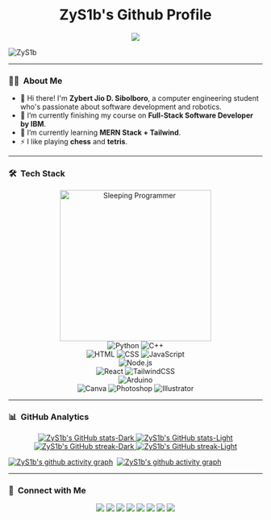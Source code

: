 <h1 align="center">ZyS1b's Github Profile</h1>

<p align="center">
<img src = "https://readme-typing-svg.demolab.com?font=Fira+Code&weight=500&duration=3000&pause=2000&color=00C0F7&center=true&vCenter=true&random=false&width=600&lines=Hi!+I'm+Zybert+Sibolboro!;Wanna+know+a+secret%3F;...;Never+gonna+give+you+up;Never+gonna+let+you+down;Never+gonna+run+around+and+desert+you;Never+gonna+make+you+cry;Never+gonna+say+goodbye;Never+gonna+tell+a+lie+and+hurt+you;LMAO!+You+Got+Rick+Rolled!;Oh%2C+you're+still+here%3F;Too+bad%2C+there's+no+secret.;...;Why+are+you+still+here%3F;Don't+you+have+other+things+to+do%3F;Ok.;Bruh...;How+long+are+you+gonna+stare%3F;Ok+let+me+tell+you+a+story...;Once+upon+a+time...;...The+End!;Ok%2C+go+away+now!;Anytime+now...;Damn%2C+you're+tough;Ok+I+give+up;Bye!;Hi!+I'm+Zybert+Sibolboro!;Wanna+know+a+secret%3F;...;I+thought+you+already+got+fooled+by+that+one.;If+you+made+it+this+far%2C...;You+have+to+go+to+a+secret+place...;It's+hidden+here+in+my+github+profile...;It+will+tell+you+the+secret+of+life...;That's+all...;Goodluck%2C+curious+wanderer!+:);..."/>
</p>

<p align="left"> <img src="https://komarev.com/ghpvc/?username=ZyS1b&label=Profile%20views&style=flat-square&color=blue&logoColor=black&labelColor=fff" alt="ZyS1b" /> </p>

---

### 🧑‍💻 &nbsp;About Me
- 👋 Hi there! I'm **Zybert Jio D. Sibolboro**, a computer engineering student who's passionate about software development and robotics.
- 🔭 I’m currently finishing my course on **Full-Stack Software Developer by IBM**.
- 🌱 I’m currently learning **MERN Stack + Tailwind**.
- ⚡ I like playing **chess** and **tetris**.

---

<div align="center">
  <div>
    <!-- Python Badge -->
    <h3 align="left">🛠 &nbsp;Tech Stack</h3>
    <picture>
      <source media="(prefers-color-scheme: dark)" srcset="https://media.giphy.com/media/3og0IIAyPXMg2LG12w/giphy.gif" width="300px">
      <source media="(prefers-color-scheme: light)" srcset="https://media.giphy.com/media/v1.Y2lkPTc5MGI3NjExMThtaW84eHlyNXh2cjVrN2piaXczeGEzMWowOGI5NWNoc3ZsbmFkZCZlcD12MV9pbnRlcm5hbF9naWZfYnlfaWQmY3Q9Zw/Qt1jk5Q49C3h5CrlBe/giphy.gif" width="300px">
      <img alt="Sleeping Programmer" src="https://media.giphy.com/media/3og0IIAyPXMg2LG12w/giphy.gif" width="300px"/>
    </picture>
    <br>
    <picture>
      <source media="(prefers-color-scheme: dark)" srcset="https://img.shields.io/badge/Python-202020?style=for-the-badge&logo=python#gh-dark-mode-only">
      <source media="(prefers-color-scheme: light)" srcset="https://img.shields.io/badge/Python-f3f3fa?style=for-the-badge&logo=python&logoColor=black#gh-light-mode-only">
      <img alt="Python" src="https://img.shields.io/badge/Python-202020?style=for-the-badge&logo=python#gh-dark-mode-only" style="for-the-badge&logo=python">
    </picture>
    <!-- C++ Badge -->
    <picture>
      <source media="(prefers-color-scheme: dark)" srcset="https://img.shields.io/badge/C++-202020?style=for-the-badge&logo=c%2B%2B&logoColor=blue#gh-dark-mode-only">
      <source media="(prefers-color-scheme: light)" srcset="https://img.shields.io/badge/C++-f3f3fa?style=for-the-badge&logo=c%2B%2B&logoColor=black#gh-light-mode-only">
      <img alt="C++" src="https://img.shields.io/badge/C++-202020?style=for-the-badge&logo=c%2B%2B&logoColor=blue#gh-dark-mode-only" style="for-the-badge&logo=c%2B%2B">
    </picture>
    <br>
    <!-- HTML Badge -->
    <picture>
      <source media="(prefers-color-scheme: dark)" srcset="https://img.shields.io/badge/HTML-202020?style=for-the-badge&logo=HTML5#gh-dark-mode-only">
      <source media="(prefers-color-scheme: light)" srcset="https://img.shields.io/badge/HTML-f3f3fa?style=for-the-badge&logo=HTML5&logoColor=black#gh-light-mode-only">
      <img alt="HTML" src="https://img.shields.io/badge/HTML-202020?style=for-the-badge&logo=HTML5#gh-dark-mode-only" style="for-the-badge&logo=HTML5">
    </picture>
    <!-- CSS Badge -->
    <picture>
      <source media="(prefers-color-scheme: dark)" srcset="https://img.shields.io/badge/CSS-202020?style=for-the-badge&logo=CSS3&logoColor=1572B6#gh-dark-mode-only">
      <source media="(prefers-color-scheme: light)" srcset="https://img.shields.io/badge/CSS-f3f3fa?style=for-the-badge&logo=CSS3&logoColor=black#gh-light-mode-only">
      <img alt="CSS" src="https://img.shields.io/badge/CSS-202020?style=for-the-badge&logo=CSS3&logoColor=1572B6#gh-dark-mode-only" style="for-the-badge&logo=CSS3">
    </picture>
    <!-- JavaScript Badge -->
    <picture>
      <source media="(prefers-color-scheme: dark)" srcset="https://img.shields.io/badge/JavaScript-202020?style=for-the-badge&logo=javascript#gh-dark-mode-only">
      <source media="(prefers-color-scheme: light)" srcset="https://img.shields.io/badge/JavaScript-f3f3fa?style=for-the-badge&logo=javascript&logoColor=black#gh-light-mode-only">
      <img alt="JavaScript" src="https://img.shields.io/badge/JavaScript-202020?style=for-the-badge&logo=javascript#gh-dark-mode-only" style="for-the-badge&logo=javascript">
    </picture>
    <br>
    <!-- Node.js Badge -->
    <picture>
      <source media="(prefers-color-scheme: dark)" srcset="https://img.shields.io/badge/Node.js-202020?style=for-the-badge&logo=node.js#gh-dark-mode-only">
      <source media="(prefers-color-scheme: light)" srcset="https://img.shields.io/badge/Node.js-f3f3fa?style=for-the-badge&logo=node.js&logoColor=black#gh-light-mode-only">
      <img alt="Node.js" src="https://img.shields.io/badge/Node.js-202020?style=for-the-badge&logo=node.js#gh-dark-mode-only" style="for-the-badge&logo=node.js">
    </picture>
    <!-- Express.js Badge 
    <picture>
      <source media="(prefers-color-scheme: dark)" srcset="https://img.shields.io/badge/Express.js-202020?style=for-the-badge&logo=express#gh-dark-mode-only">
      <source media="(prefers-color-scheme: light)" srcset="https://img.shields.io/badge/Express.js-f3f3fa?style=for-the-badge&logo=express&logoColor=black#gh-light-mode-only">
      <img alt="Express.js" src="https://img.shields.io/badge/Express.js-202020?style=for-the-badge&logo=express#gh-dark-mode-only" style="for-the-badge&logo=express">
    </picture>-->
    <br>
    <!-- React Badge -->
    <picture>
      <source media="(prefers-color-scheme: dark)" srcset="https://img.shields.io/badge/React-202020?style=for-the-badge&logo=react#gh-dark-mode-only">
      <source media="(prefers-color-scheme: light)" srcset="https://img.shields.io/badge/React-f3f3fa?style=for-the-badge&logo=react&logoColor=black#gh-light-mode-only">
      <img alt="React" src="https://img.shields.io/badge/React-202020?style=for-the-badge&logo=react#gh-dark-mode-only" style="for-the-badge&logo=react">
    </picture>
    <!-- TailwindCSS Badge -->
    <picture>
      <source media="(prefers-color-scheme: dark)" srcset="https://img.shields.io/badge/Tailwind-202020?style=for-the-badge&logo=tailwind-css#gh-dark-mode-only">
      <source media="(prefers-color-scheme: light)" srcset="https://img.shields.io/badge/Tailwind-f3f3fa?style=for-the-badge&logo=tailwind-css&logoColor=black#gh-light-mode-only">
      <img alt="TailwindCSS" src="https://img.shields.io/badge/Tailwind-202020?style=for-the-badge&logo=tailwind-css#gh-dark-mode-only" style="for-the-badge&logo=tailwind-css">
    </picture>
    <br>
    <!-- MongoDB Badge
    <picture>
      <source media="(prefers-color-scheme: dark)" srcset="https://img.shields.io/badge/MongoDB-202020?style=for-the-badge&logo=mongodb#gh-dark-mode-only">
      <source media="(prefers-color-scheme: light)" srcset="https://img.shields.io/badge/MongoDB-f3f3fa?style=for-the-badge&logo=mongodb&logoColor=black#gh-light-mode-only">
      <img alt="Mongo DB" src="https://img.shields.io/badge/MongoDB-202020?style=for-the-badge&logo=mongodb#gh-dark-mode-only" style="for-the-badge&logo=mongodb">
    </picture> -->
    <!-- Firebase Badge 
    <picture>
      <source media="(prefers-color-scheme: dark)" srcset="https://img.shields.io/badge/Firebase-202020?style=for-the-badge&logo=firebase#gh-dark-mode-only">
      <source media="(prefers-color-scheme: light)" srcset="https://img.shields.io/badge/Firebase-f3f3fa?style=for-the-badge&logo=firebase&logoColor=black#gh-light-mode-only">
      <img alt="Firebase" src="https://img.shields.io/badge/Firebase-202020?style=for-the-badge&logo=firebase#gh-dark-mode-only" style="for-the-badge&logo=firebase">
    </picture> -->
    <!-- Arduino Badge -->
    <picture>
      <source media="(prefers-color-scheme: dark)" srcset="https://img.shields.io/badge/Arduino-202020?style=for-the-badge&logo=arduino#gh-dark-mode-only">
      <source media="(prefers-color-scheme: light)" srcset="https://img.shields.io/badge/Arduino-f3f3fa?style=for-the-badge&logo=arduino&logoColor=black#gh-light-mode-only">
      <img alt="Arduino" src="https://img.shields.io/badge/Arduino-202020?style=for-the-badge&logo=arduino#gh-dark-mode-only" style="for-the-badge&logo=arduino">
    </picture>
    <br>
    <!-- Canva Badge -->
    <picture>
      <source media="(prefers-color-scheme: dark)" srcset="https://img.shields.io/badge/Canva-202020?style=for-the-badge&logo=canva#gh-dark-mode-only">
      <source media="(prefers-color-scheme: light)" srcset="https://img.shields.io/badge/Canva-f3f3fa?style=for-the-badge&logo=canva&logoColor=black#gh-light-mode-only">
      <img alt="Canva" src="https://img.shields.io/badge/Canva-202020?style=for-the-badge&logo=canva#gh-dark-mode-only" style="for-the-badge&logo=canva">
    </picture>
    <!-- Photoshop Badge -->
    <picture>
      <source media="(prefers-color-scheme: dark)" srcset="https://img.shields.io/badge/Photoshop-202020?style=for-the-badge&logo=adobephotoshop#gh-dark-mode-only">
      <source media="(prefers-color-scheme: light)" srcset="https://img.shields.io/badge/Photoshop-f3f3fa?style=for-the-badge&logo=adobephotoshop&logoColor=black#gh-light-mode-only">
      <img alt="Photoshop" src="https://img.shields.io/badge/Photoshop-202020?style=for-the-badge&logo=adobephotoshop#gh-dark-mode-only" style="for-the-badge&logo=adobephotoshop">
    </picture>
    <!-- Illustrator Badge -->
    <picture>
      <source media="(prefers-color-scheme: dark)" srcset="https://img.shields.io/badge/Illustrator-202020?style=for-the-badge&logo=adobeillustrator#gh-dark-mode-only">
      <source media="(prefers-color-scheme: light)" srcset="https://img.shields.io/badge/Illustrator-f3f3fa?style=for-the-badge&logo=adobeillustrator&logoColor=black#gh-light-mode-only">
      <img alt="Illustrator" src="https://img.shields.io/badge/Illustrator-202020?style=for-the-badge&logo=adobeillustrator#gh-dark-mode-only" style="for-the-badge&logo=adobeillustrator">
    </picture>
    <br>
  </div>
  <div>
  </div>
</div>

---

### 📊 &nbsp;GitHub Analytics

<div align="center">
  <a href="https://github.com/ZyS1b/github-readme-stats#gh-dark-mode-only">
    <img src="https://github-readme-stats.vercel.app/api?username=ZyS1b&hide_border=true&show_icons=true&theme=github_dark#gh-dark-mode-only" alt="ZyS1b's GitHub stats-Dark"/>
  </a>
  <a href="https://github.com/ZyS1b/github-readme-stats#gh-light-mode-only">
    <img src="https://github-readme-stats.vercel.app/api?username=ZyS1b&hide_border=true&show_icons=true&theme=catppuccin_latte#gh-light-mode-only" alt="ZyS1b's GitHub stats-Light"/>
  </a>
  <a href="https://git.io/streak-stats#gh-dark-mode-only">
    <img src="https://streak-stats.demolab.com/?user=ZyS1b&hide_border=true&theme=github-dark-blue" alt="ZyS1b's GitHub streak-Dark"/>
  </a>
  <a href="https://git.io/streak-stats#gh-light-mode-only">
    <img src="https://streak-stats.demolab.com/?user=ZyS1b&hide_border=true&theme=catppuccin-latte" alt="ZyS1b's GitHub streak-Light"/>
  </a>
</div>

[![ZyS1b's github activity graph](https://github-readme-activity-graph.vercel.app/graph?username=ZyS1b&hide_title=true&hide_border=true&area=true&radius=8&theme=github-dark#gh-dark-mode-only)](https://github.com/ZyS1b/github-readme-activity-graph#gh-dark-mode-only)&nbsp;
[![ZyS1b's github activity graph](https://github-readme-activity-graph.vercel.app/graph?username=ZyS1b&hide_title=true&hide_border=true&area=true&radius=8&theme=github-light#gh-light-mode-only)](https://github.com/ZyS1b/github-readme-activity-graphs#gh-light-mode-only)&nbsp;

<!-- Top Languages Card (I've recently deleted my old repos so there's no language data yet) -->
<!--
<div align="center">
  <a href="https://github.com/ZyS1b/github-readme-stats#gh-dark-mode-only">
    <img src="https://github-readme-stats.vercel.app/api/top-langs/?username=ZyS1b&hide_border=true&layout=compact&theme=github_dark#gh-dark-mode-only" alt="ZyS1b's Top angs-Dark"/>
  </a>
  <a href="https://github.com/ZyS1b/github-readme-stats#gh-light-mode-only">
    <img src="https://github-readme-stats.vercel.app/api/top-langs/?username=ZyS1b&hide_border=true&layout=compact&theme=catppuccin_latte#gh-light-mode-only)" alt="ZyS1b's Top langs-Light"/>
  </a>
</div>
-->

---

### 🔗 &nbsp;Connect with Me

<div align="center">
  <a href="https://github.com/ZyS1b"><img src="https://img.shields.io/badge/Portfolio-000?style=for-the-badge&logo=ko-fi&logoColor=white"/></a>
  <a href="mailto:zybertjiosibolboro@gmail.com"><img src="https://img.shields.io/badge/GMail-BB001B?style=for-the-badge&logo=Gmail&logoColor=white"/></a>
  <a href="https://linkedin.com/in/zybertjio"><img src="https://img.shields.io/badge/LinkedIn-0077B5?style=for-the-badge&logo=Linkedin&logoColor=white"/></a>
  <a href="/"><img src="https://img.shields.io/badge/Discord-%235865F2.svg?style=for-the-badge&logo=discord&logoColor=white"/></a>
  <a href="https://facebook.com/zybertjio"><img src="https://img.shields.io/badge/Facebook-1877F2?style=for-the-badge&logo=Facebook&logoColor=white"/></a>
  <a href="https://instagram.com/zeejaysib"><img src="https://img.shields.io/badge/Instagram-8134AF?style=for-the-badge&logo=Instagram&logoColor=white"/></a>
  <a href="https://www.x.com/Unknownymous_Z"><img src="https://img.shields.io/badge/X-%23000000?style=for-the-badge&logo=x&logoColor=white"/></a>
  <a href="https://hackerrank.com/zybertjiosibolb1/"><img src="https://img.shields.io/badge/Hackerrank-149414?style=for-the-badge&logo=hackerrank&logoColor=white"/></a>
</div>

